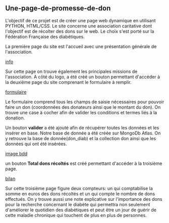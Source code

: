 ## Une-page-de-promesse-de-don

L'objectif de ce projet est de créer une page web dynamique en utilisant PYTHON, HTML/CSS.
Le site concerne une association caritative dont l'objectif est de récolter des dons sur le web.
Le choix s'est porté sur la Fédération Française des diabétiques.

La première page du site est l'accueil avec une présentation générale de l'association.

[info](https://github.com/celine29730/Une-page-de-promesse-de-don/blob/main/info.png)

Sur cette page on trouve également les principales missions de l'association.
A côté du logo, a été créé un bouton permettant d'accéder à la deuxième page du site comprenant le formulaire à remplir.

[formulaire](https://github.com/celine29730/Une-page-de-promesse-de-don/blob/main/formulaire.png)

Le formulaire comprend tous les champs de saisie nécessaires pour pouvoir faire un don (coordonnées des donateurs ainsi que le montant du don). On trouve une case à cocher afin
de valider les conditions et termes liés à la donation.

Un bouton **valider** a été ajouté afin de récupérer toutes les données et les insérer en base. 
Notre base de donnée a été créée sur MongoDb Atlas. On y retrouve la base de donnée(don_diab) et la collection don ainsi que les données qui ont été insérées.

[image bdd](https://github.com/celine29730/Une-page-de-promesse-de-don/blob/main/bdd.png)

un bouton **Total dons récoltés** est créé permettant d'accéder à la troisième page.

[bilan](https://github.com/celine29730/Une-page-de-promesse-de-don/blob/main/bilan.png)

Sur cette troisième page figure deux compteurs: un qui comptabilise la somme en euros des dons récoltés et un qui compte le nombre de dons effectués.
On y trouve aussi une note explicative sur l'importance des dons pour la recherche concernant le diabète qui permettra non seulement d'améliorer le quotidien des diabétiques et peut être un jour de guérir de cette maladie chronique qui touchent de plus en plus de personnes.





